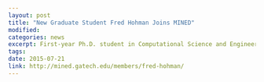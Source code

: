 ```yaml
---
layout: post
title: "New Graduate Student Fred Hohman Joins MINED"
modified: 
categories: news
excerpt: First-year Ph.D. student in Computational Science and Engineering at Georgia Tech joins the MINED group.
tags: 
date: 2015-07-21
link: http://mined.gatech.edu/members/fred-hohman/
---
```

